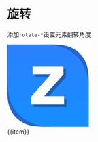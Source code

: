 # 旋转

添加`rotate-*`设置元素翻转角度

<Example>
  <div class="-grid -grid-cols-3 -gap-8">
    <div v-for = "item in rotateJson" class="flex -flex-col -items-center">
      <img src="/favicon.svg" :class="item" class="w-16 h-16">
      <div class="text-center mt-2">{{item}}</div>
    </div>
  </div>
</Example>

<script setup>
  const rotateJson = [
    'rotate-0',
    'rotate-1',
    'rotate-2',
    'rotate-3',
    'rotate-6',
    'rotate-12',
    'rotate-45',
    'rotate-90',
    'rotate-180',
  ];
</script>
